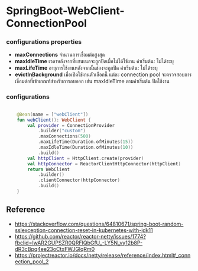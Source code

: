 # SpringBoot-WebClient-ConnectionPool

### configurations properties

- <b>maxConnections</b> จำนวนการเชื่อมต่อสูงสุด
- <b>maxIdleTime</b> เวลาหลังจากที่แชนเนลจะถูกปิดเมื่อไม่ได้ใช้งาน ค่าเริ่มต้น: ไม่ได้ระบุ
- <b>maxLifeTime</b> อายุการใช้งานหลังจากนั้นช่องจะถูกปิด ค่าเริ่มต้น: ไม่ได้ระบุ
- <b>evictInBackground</b> เมื่อเปิดใช้งานตัวเลือกนี้ แต่ละ connection pool จะตรวจสอบการเชื่อมต่อที่เข้าเกณฑ์สำหรับการลบออก เช่น maxIdleTime ตามค่าเริ่มต้น ปิดใช้งาน

### configurations

```kotlin

    @Bean(name = ["webClient"])
    fun webClient(): WebClient {
        val provider = ConnectionProvider
            .builder("custom")
            .maxConnections(500)
            .maxLifeTime(Duration.ofMinutes(15))
            .maxIdleTime(Duration.ofMinutes(10))
            .build()
        val httpClient = HttpClient.create(provider)
        val httpConnector = ReactorClientHttpConnector(httpClient)
        return WebClient
            .builder()
            .clientConnector(httpConnector)
            .build()
    }
```

## Reference

- https://stackoverflow.com/questions/64810671/spring-boot-random-sslexception-connection-reset-in-kubernetes-with-jdk11
- https://github.com/reactor/reactor-netty/issues/1774?fbclid=IwAR2GUPSZR0QRFlQbGfU_-LY5N_vy12b8P-dR3cBpq4ee23oCtxFWJGlqRm0
- https://projectreactor.io/docs/netty/release/reference/index.html#_connection_pool_2